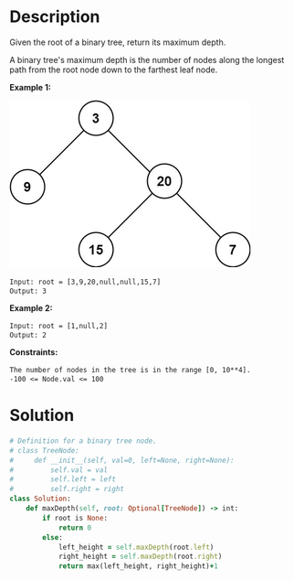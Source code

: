# Description

Given the root of a binary tree, return its maximum depth.

A binary tree's maximum depth is the number of nodes along the longest path from the root node down to the farthest leaf node.

**Example 1:**

![](https://github.com/JiayingLi0803/StrugglingLeetCode/blob/main/Figures/Problem104.jpeg)
```
Input: root = [3,9,20,null,null,15,7]
Output: 3
```
**Example 2:**
```
Input: root = [1,null,2]
Output: 2
```
**Constraints:**
```
The number of nodes in the tree is in the range [0, 10**4].
-100 <= Node.val <= 100
```
# Solution
```ruby
# Definition for a binary tree node.
# class TreeNode:
#     def __init__(self, val=0, left=None, right=None):
#         self.val = val
#         self.left = left
#         self.right = right
class Solution:
    def maxDepth(self, root: Optional[TreeNode]) -> int:
        if root is None:
            return 0
        else:
            left_height = self.maxDepth(root.left)
            right_height = self.maxDepth(root.right)
            return max(left_height, right_height)+1
```
